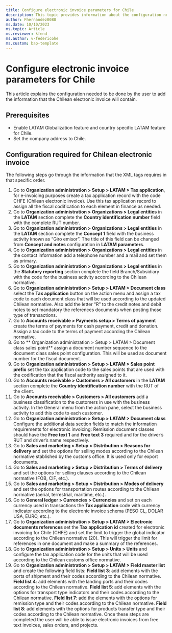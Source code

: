 ```yaml
---
title: Configure electronic invoice parameters for Chile
description: This topic provides information about the configuration needed to generate the electronic invoice XML for Chile. 
author: Fhernandez0088
ms.date: 10/10/2023
ms.topic: Article
ms.reviewer: kfend
ms.author: v-federicohe
ms.custom: bap-template
---
```

# Configure electronic invoice parameters for Chile
This article explains the configuration needed to be done by the user to add the information that the Chilean electronic invoice will contain.
## Prerequisites
* Enable LATAM Globalization feature and country specific LATAM feature for Chile.
* Set the company address to Chile.
## Configuration required for Chilean electronic invoice
The following steps go through the information that the XML tags requires in that specific order.
1. Go to **Organization administration > Setup > LATAM > Tax application**, for e-invoicing purposes create a tax application record with the code CHFE (Chilean electronic invoice).
Use this tax application record to assign all the fiscal codification to each element in finance as needed.
2. Go to **Organization administration > Organizations > Legal entities** in the **LATAM** section complete the **Country identification number** field with the complete RUT number.
3. Go to **Organization administration > Organizations > Legal entities** in the **LATAM** section complete the **Concept 1** field with the business activity known as “Giro emisor”. The title of this field can be changed from **Concept and notes** configuration in **LATAM parameters**.
4. Go to **Organization administration > Organizations > Legal entities** in the contact information add a telephone number and a mail and set them as primary.
5. Go to **Organization administration > Organizations > Legal entities** in the **Statutory reporting** section complete the field Branch/Subsidiary with the code for the business activity according to the Chilean normative.
6. Go to **Organization administration > Setup > LATAM > Document class** select the **Tax application** button on the action menu and assign a tax code to each document class that will be used according to the updated Chilean normative. Also add the letter “R” to the credit notes and debit notes to set mandatory the references documents when posting those type of transactions.
7. Go to **Accounts receivable > Payments setup > Terms of payment** create the terms of payments for cash payment, credit and donation. Assign a tax code to the terms of payment according the Chilean normative.
8. Go to ** Organization administration > Setup > LATAM > Document class sales point** assign a document number sequence to the document class sales point configuration. This will be used as document number for the fiscal document.
9. Go to **Organization administration > Setup > LATAM > Sales point prefix** set the tax application code to the sales points that are used with the codification that the fiscal authority assigned to it.
10. Go to **Accounts receivable > Customers > All customers** in the **LATAM** section complete the **Country identification number** with the RUT of the client.
11. Go to **Accounts receivable > Customers > All customers** add a business classification to the customers in use with the business activity. In the General menu from the action pane, select the business activity to add this code to each customer.
12. Go to **Organization administration > Setup > LATAM > Document class** Configure the additional data section fields to match the information requirements for electronic invoicing:
Remission document classes should have the **Free text 1** and **Free text 3** required and for the driver’s RUT and driver’s name respectively. 
13. Go to **Sales and marketing > Setup > Distribution > Reasons for delivery** and set the options for selling modes according to the Chilean normative stablished by the customs office. It is used only for export documents.
14. Go to **Sales and marketing > Setup > Distribution > Terms of delivery** and set the options for selling clauses according to the Chilean normative (FOB, CIF, etc.).
15. Go to **Sales and marketing > Setup > Distribution > Modes of delivery** and set the options for transportation routes according to the Chilean normative (aerial, terrestrial, maritime, etc.).
16. Go to **General ledger > Currencies > Currencies** and set on each currency used in transactions the **Tax application** code with currency indicator according to the electronic invoice schema (PESO CL, DOLAR USA, EURO, etc.).	
17. Go to **Organization administration > Setup > LATAM > Electronic documents references** set the **Tax application id** created for electronic invoicing for Chile (CHFE) and set the limit to trigger the global indicator according to the Chilean normative (20). This will trigger the limit for references in one document and make a summary of the references.
18. Go to **Organization administration > Setup > Units > Units** and configure the tax application code for the units that will be used according to the Chilean customs office normative.
19. Go to **Organization administration > Setup > LATAM > Field master list** and create the following field lists:
**Field list 3**: add elements with the ports of shipment and their codes according to the Chilean normative.
**Field list 4**: add elements with the landing ports and their codes according to the Chilean normative.
**Field list 5**: add elements with the options for transport type indicators and their codes according to the Chilean normative.
**Field list 7**: add the elements with the options for remission type and their codes according to the Chilean normative.
**Field list 8**: add elements with the options for products transfer type and their codes according to the Chilean normative.
Once these steps are completed the user will be able to issue electronic invoices from free text invoices, sales orders, and projects.
